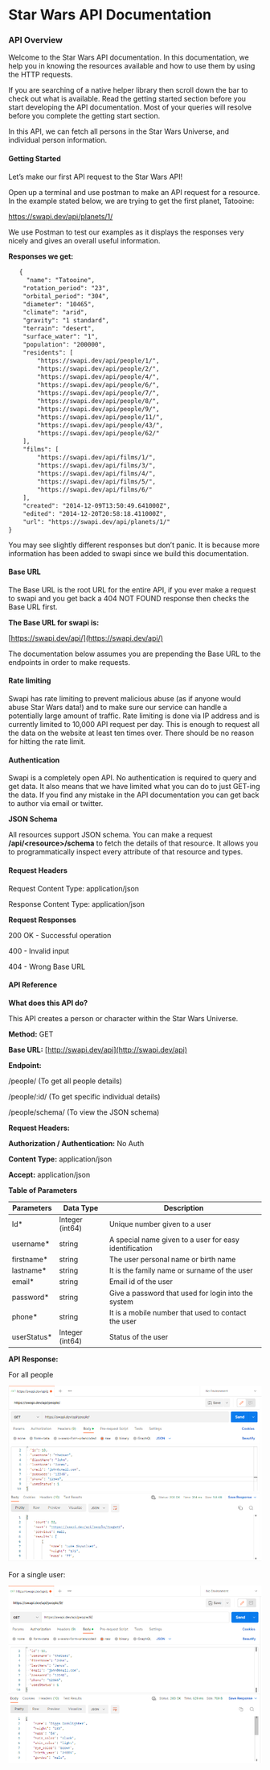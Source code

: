 # Star Wars API Documentation

### **API Overview**

Welcome to the Star Wars API documentation. In this documentation, we help you in knowing the resources available and how to use them by using the HTTP requests.

If you are searching of a native helper library then scroll down the bar to check out what is available. Read the getting started section before you start developing the API documentation. Most of your queries will resolve before you complete the getting start section.

In this API, we can fetch all persons in the Star Wars Universe, and individual person information.

#### **Getting Started**

Let’s make our first API request to the Star Wars API!

Open up a terminal and use postman to make an API request for a resource. In the example stated below, we are trying to get the first planet, Tatooine:

https://swapi.dev/api/planets/1/

We use Postman to test our examples as it displays the responses very nicely and gives an overall useful information.

**Responses we get:**

```
   {
     "name": "Tatooine",
    "rotation_period": "23",
    "orbital_period": "304",
    "diameter": "10465",
    "climate": "arid",
    "gravity": "1 standard",
    "terrain": "desert",
    "surface_water": "1",
    "population": "200000",
    "residents": [
        "https://swapi.dev/api/people/1/",
        "https://swapi.dev/api/people/2/",
        "https://swapi.dev/api/people/4/",
        "https://swapi.dev/api/people/6/",
        "https://swapi.dev/api/people/7/",
        "https://swapi.dev/api/people/8/",
        "https://swapi.dev/api/people/9/",
        "https://swapi.dev/api/people/11/",
        "https://swapi.dev/api/people/43/",
        "https://swapi.dev/api/people/62/"
    ],
    "films": [
        "https://swapi.dev/api/films/1/",
        "https://swapi.dev/api/films/3/",
        "https://swapi.dev/api/films/4/",
        "https://swapi.dev/api/films/5/",
        "https://swapi.dev/api/films/6/"
    ],
    "created": "2014-12-09T13:50:49.641000Z",
    "edited": "2014-12-20T20:58:18.411000Z",
    "url": "https://swapi.dev/api/planets/1/"
}
```

You may see slightly different responses but don’t panic. It is because more information has been added to swapi since we build this documentation.

#### **Base URL**

The Base URL is the root URL for the entire API, if you ever make a request to swapi and you get back a 404 NOT FOUND response then checks the Base URL first.

**The Base URL for swapi is:**

[https://swapi.dev/api/](https://swapi.dev/api/)

The documentation below assumes you are prepending the Base URL to the endpoints in order to make requests.

#### **Rate limiting**

Swapi has rate limiting to prevent malicious abuse (as if anyone would abuse Star Wars data!) and to make sure our service can handle a potentially large amount of traffic. Rate limiting is done via IP address and is currently limited to 10,000 API request per day. This is enough to request all the data on the website at least ten times over. There should be no reason for hitting the rate limit.

#### **Authentication**

Swapi is a completely open API. No authentication is required to query and get data. It also means that we have limited what you can do to just GET-ing the data. If you find any mistake in the API documentation you can get back to author via email or twitter.

**JSON Schema**

All resources support JSON schema. You can make a request **/api/\<resource>/schema** to fetch the details of that resource. It allows you to programmatically inspect every attribute of that resource and types.

#### **Request Headers**

Request Content Type: application/json

Response Content Type: application/json

**Request Responses**

200 OK - Successful operation

400 - Invalid input

404 - Wrong Base URL

#### **API Reference**

**What does this API do?**

This API creates a person or character within the Star Wars Universe.

**Method:** GET

**Base URL:** [http://swapi.dev/api](http://swapi.dev/api)

**Endpoint:**

/people/ (To get all people details)

/people/:id/ (To get specific individual details)

/people/schema/ (To view the JSON schema)

**Request Headers:**

**Authorization / Authentication:** No Auth

**Content Type:** application/json

**Accept:** application/json

**Table of Parameters**

| Parameters   | Data Type       | Description                                            |
| ------------ | --------------- | ------------------------------------------------------ |
| Id\*         | Integer (int64) | Unique number given to a user                          |
| username\*   | string          | A special name given to a user for easy identification |
| firstname\*  | string          | The user personal name or birth name                   |
| lastname\*   | string          | It is the family name or surname of the user           |
| email\*      | string          | Email id of the user                                   |
| password\*   | string          | Give a password that used for login into the system    |
| phone\*      | string          | It is a mobile number that used to contact the user    |
| userStatus\* | Integer (int64) | Status of the user                                     |

**API Response:**

For all people

![](../.gitbook/assets/0.png)

For a single user:

![](../.gitbook/assets/1.png)
